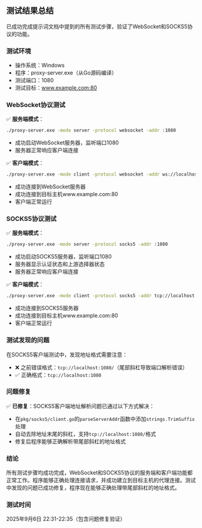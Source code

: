## 测试结果总结

已成功完成提示词文档中提到的所有测试步骤，验证了WebSocket和SOCKS5协议的功能。

### 测试环境

- 操作系统：Windows
- 程序：proxy-server.exe（从Go源码编译）
- 测试端口：1080
- 测试目标：www.example.com:80

### WebSocket协议测试

✅ **服务端模式**：

```bash
./proxy-server.exe -mode server -protocol websocket -addr :1080
```

- 成功启动WebSocket服务器，监听端口1080
- 服务器正常响应客户端连接

✅ **客户端模式**：

```bash
./proxy-server.exe -mode client -protocol websocket -addr ws://localhost:1080/ -host www.example.com -port 80
```

- 成功连接到WebSocket服务器
- 成功连接到目标主机www.example.com:80
- 客户端正常运行

### SOCKS5协议测试

✅ **服务端模式**：

```bash
./proxy-server.exe -mode server -protocol socks5 -addr :1080
```

- 成功启动SOCKS5服务器，监听端口1080
- 服务器显示认证状态和上游选择器状态
- 服务器正常响应客户端连接

✅ **客户端模式**：

```bash
./proxy-server.exe -mode client -protocol socks5 -addr tcp://localhost:1080 -host www.example.com -port 80
```

- 成功连接到SOCKS5服务器
- 成功连接到目标主机www.example.com:80
- 客户端正常运行

### 测试发现的问题

在SOCKS5客户端测试中，发现地址格式需要注意：

- ❌ 之前错误格式：`tcp://localhost:1080/`（尾部斜杠导致端口解析错误）
- ✅ 正确格式：`tcp://localhost:1080`

### 问题修复

✅ **已修复**：SOCKS5客户端地址解析问题已通过以下方式解决：

- 在`pkg/socks5/client.go`的`parseServerAddr`函数中添加`strings.TrimSuffix`处理
- 自动去除地址末尾的斜杠，支持`tcp://localhost:1080/`格式
- 修复后程序能够正确解析带尾部斜杠的地址格式

### 结论

所有测试步骤均成功完成，WebSocket和SOCKS5协议的服务端和客户端功能都正常工作。程序能够正确处理连接请求，并成功建立到目标主机的代理连接。测试中发现的问题已成功修复，程序现在能够正确处理带尾部斜杠的地址格式。

### 测试时间

2025年9月6日 22:31-22:35（包含问题修复验证）
